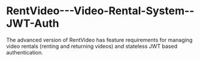 # RentVideo---Video-Rental-System--JWT-Auth
The advanced version of RentVideo has feature requirements for managing video rentals (renting and returning videos) and stateless JWT based authentication.
